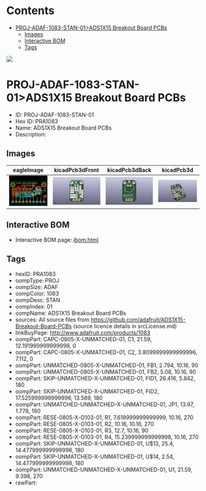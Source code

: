 



Contents
========

* [PROJ-ADAF-1083-STAN-01>ADS1X15 Breakout Board PCBs](#proj-adaf-1083-stan-01ads1x15-breakout-board-pcbs)
	* [Images](#images)
	* [Interactive BOM](#interactive-bom)
	* [Tags](#tags)
  
![][im]
# PROJ-ADAF-1083-STAN-01>ADS1X15 Breakout Board PCBs

- ID: PROJ-ADAF-1083-STAN-01
- Hex ID: PRA1083
- Name: ADS1X15 Breakout Board PCBs
- Description: 

## Images
  
  

|eagleImage|kicadPcb3dFront|kicadPcb3dBack|kicadPcb3d|
| :---: | :---: | :---: | :---: |
|[![eagleImage](eagleImage_140.png)](eagleImage_600.png)|[![kicadPcb3dFront](kicadPcb3dFront_140.png)](kicadPcb3dFront_600.png)|[![kicadPcb3dBack](kicadPcb3dBack_140.png)](kicadPcb3dBack_600.png)|[![kicadPcb3d](kicadPcb3d_140.png)](kicadPcb3d_600.png)|

## Interactive BOM

- Interactive BOM page: [ibom.html](kicad/bom/ibom.html)

## Tags

- hexID: PRA1083
- oompType: PROJ
- oompSize: ADAF
- oompColor: 1083
- oompDesc: STAN
- oompIndex: 01
- oompName: ADS1X15 Breakout Board PCBs
- sources: All source files from https://github.com/adafruit/ADS1X15-Breakout-Board-PCBs (source licence details in srcLicense.md)
- linkBuyPage: http://www.adafruit.com/products/1083
- oompPart: CAPC-0805-X-UNMATCHED-01, C1, 21.59, 12.191999999999998, 0
- oompPart: CAPC-0805-X-UNMATCHED-01, C2, 3.8099999999999996, 7.112, 0
- oompPart: UNMATCHED-0805-X-UNMATCHED-01, FB1, 2.794, 10.16, 90
- oompPart: UNMATCHED-0805-X-UNMATCHED-01, FB2, 5.08, 10.16, 90
- oompPart: SKIP-UNMATCHED-X-UNMATCHED-01, FID1, 26.416, 5.842, 180
- oompPart: SKIP-UNMATCHED-X-UNMATCHED-01, FID2, 17.525999999999996, 13.589, 180
- oompPart: UNMATCHED-UNMATCHED-X-UNMATCHED-01, JP1, 13.97, 1.778, 180
- oompPart: RESE-0805-X-O103-01, R1, 7.619999999999999, 10.16, 270
- oompPart: RESE-0805-X-O103-01, R2, 10.16, 10.16, 270
- oompPart: RESE-0805-X-O103-01, R3, 12.7, 10.16, 90
- oompPart: RESE-0805-X-O103-01, R4, 15.239999999999998, 10.16, 270
- oompPart: SKIP-UNMATCHED-X-UNMATCHED-01, U$13, 25.4, 14.477999999999998, 180
- oompPart: SKIP-UNMATCHED-X-UNMATCHED-01, U$14, 2.54, 14.477999999999998, 180
- oompPart: UNMATCHED-UNMATCHED-X-UNMATCHED-01, U1, 21.59, 9.398, 270
- rawPart: 



[im]: kicadPcb3d_450.png
